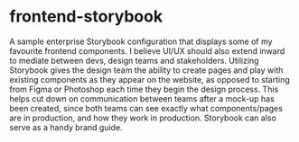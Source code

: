# frontend-storybook
A sample enterprise Storybook configuration that displays some of my favourite frontend components.
I believe UI/UX should also extend inward to mediate between devs, design teams and stakeholders.
Utilizing Storybook gives the design team the ability to create pages and play with existing components as they appear on the website, as opposed to starting from Figma or Photoshop each time they begin the design process. This helps cut down on communication between teams after a mock-up has been created, since both teams can see exactly what components/pages are in production, and how they work in production.
Storybook can also serve as a handy brand guide. 
